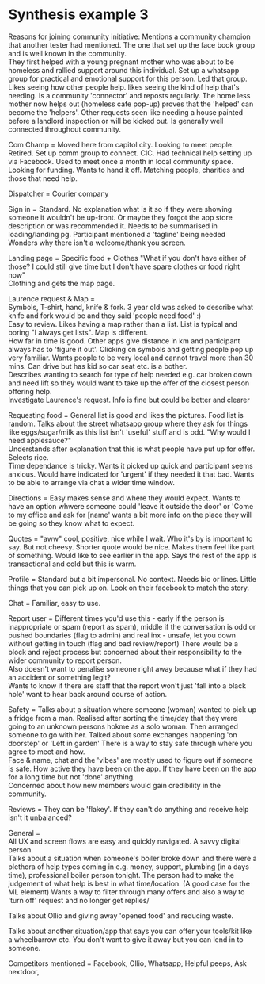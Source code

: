 # Synthesis example 3

Reasons for joining community initiative: Mentions a community champion that another tester had mentioned. The one that set up the face book group and is well known in the community.  
They first helped with a young pregnant mother who was about to be homeless and rallied support around this individual. Set up a whatsapp group for practical and emotional support for this person. Led that group. Likes seeing how other people help. likes seeing the kind of help that's needing. Is a community 'connector' and reposts regularly. The home less mother now helps out \(homeless cafe pop-up\) proves that the 'helped' can become the 'helpers'. Other requests seen like needing a house painted before a landlord inspection or will be kicked out. Is generally well connected throughout community.

Com Champ = Moved here from capitol city. Looking to meet people. Retired. Set up comm group to connect. CIC. Had technical help setting up via Facebook. Used to meet once a month in local community space. Looking for funding. Wants to hand it off. Matching people, charities and those that need help.

Dispatcher = Courier company

Sign in = Standard. No explanation what is it so if they were showing someone it wouldn't be up-front. Or maybe they forgot the app store description or was recommended it. Needs to be summarised in loading/landing pg. Participant mentioned a 'tagline' being needed  
Wonders why there isn't a welcome/thank you screen.

Landing page = Specific food + Clothes "What if you don't have either of those? I could still give time but I don't have spare clothes or food right now"  
Clothing and gets the map page.

Laurence request & Map =  
Symbols, T-shirt, hand, knife & fork. 3 year old was asked to describe what knife and fork would be and they said 'people need food' :\)  
Easy to review. Likes having a map rather than a list. List is typical and boring "I always get lists". Map is different.  
How far in time is good. Other apps give distance in km and participant always has to 'figure it out'. Clicking on symbols and getting people pop up very familiar. Wants people to be very local and cannot travel more than 30 mins. Can drive but has kid so car seat etc. is a bother.  
Describes wanting to search for type of help needed e.g. car broken down and need lift so they would want to take up the offer of the closest person offering help.  
Investigate Laurence's request. Info is fine but could be better and clearer

Requesting food = General list is good and likes the pictures. Food list is random. Talks about the street whatsapp group where they ask for things like eggs/sugar/milk as this list isn't 'useful' stuff and is odd. "Why would I need applesauce?"  
Understands after explanation that this is what people have put up for offer.  
Selects rice.  
Time dependance is tricky. Wants it picked up quick and participant seems anxious. Would have indicated for 'urgent' if they needed it that bad. Wants to be able to arrange via chat a wider time window.

Directions = Easy makes sense and where they would expect. Wants to have an option whwere someone could 'leave it outside the door' or 'Come to my office and ask for \[name' wants a bit more info on the place they will be going so they know what to expect.

Quotes = "aww" cool, positive, nice while I wait. Who it's by is important to say. But not cheesy. Shorter quote would be nice. Makes them feel like part of something. Would like to see earlier in the app. Says the rest of the app is transactional and cold but this is warm.

Profile = Standard but a bit impersonal. No context. Needs bio or lines. Little things that you can pick up on. Look on their facebook to match the story.

Chat = Familiar, easy to use.

Report user = Different times you'd use this - early if the person is inappropriate or spam \(report as spam\), middle if the conversation is odd or pushed boundaries \(flag to admin\) and real inx - unsafe, let you down without getting in touch \(flag and bad review/report\) There would be a block and reject process but concerned about their responsibility to the wider community to report person.  
Also doesn't want to penalise someone right away because what if they had an accident or something legit?  
Wants to know if there are staff that the report won't just 'fall into a black hole' want to hear back around course of action.

Safety = Talks about a situation where someone \(woman\) wanted to pick up a fridge from a man. Realised after sorting the time/day that they were going to an unknown persons hokme as a solo woman. Then arranged someone to go with her. Talked about some exchanges happening 'on doorstep' or 'Left in garden' There is a way to stay safe through where you agree to meet and how.  
Face & name, chat and the 'vibes' are mostly used to figure out if someone is safe. How active they have been on the app. If they have been on the app for a long time but not 'done' anything.  
Concerned about how new members would gain credibility in the community.

Reviews = They can be 'flakey'. If they can't do anything and receive help isn't it unbalanced?

General =  
All UX and screen flows are easy and quickly navigated. A savvy digital person.  
Talks about a situation when someone's boiler broke down and there were a plethora of help types coming in e.g. money, support, plumbing \(in a days time\), professional boiler person tonight. The person had to make the judgement of what help is best in what time/location. \(A good case for the ML element\) Wants a way to filter through many offers and also a way to 'turn off' request and no longer get replies/

Talks about Ollio and giving away 'opened food' and reducing waste.

Talks about another situation/app that says you can offer your tools/kit like a wheelbarrow etc. You don't want to give it away but you can lend in to someone.

Competitors mentioned = Facebook, Ollio, Whatsapp, Helpful peeps, Ask nextdoor,

